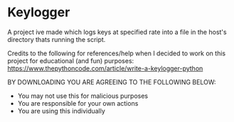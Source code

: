 # Keylogger
A project ive made which logs keys at specified rate into a file in the host's directory thats running the script.

Credits to the following for references/help when I decided to work on this project for educational (and fun) purposes:
https://www.thepythoncode.com/article/write-a-keylogger-python

BY DOWNLOADING YOU ARE AGREEING TO THE FOLLOWING BELOW:

- You may not use this for malicious purposes
- You are responsible for your own actions
- You are using this individually
